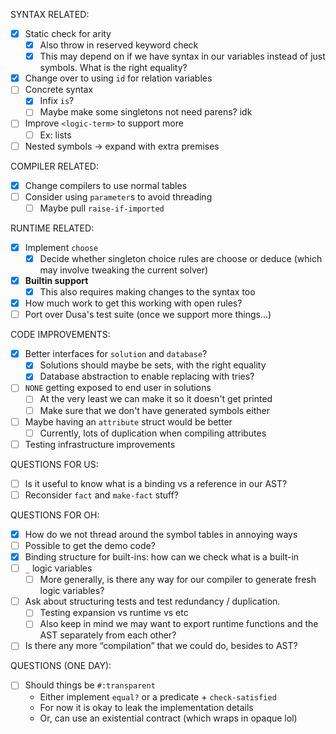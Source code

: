 SYNTAX RELATED:
- [x] Static check for arity
  - [x] Also throw in reserved keyword check
  - [x] This may depend on if we have syntax in our variables
        instead of just symbols. What is the right equality?
- [x] Change over to using `id` for relation variables
- [ ] Concrete syntax
  - [x] Infix `is`?
  - [ ] Maybe make some singletons not need parens? idk
- [ ] Improve `<logic-term>` to support more
  - [ ] Ex: lists
- [ ] Nested symbols -> expand with extra premises

COMPILER RELATED:
- [x] Change compilers to use normal tables
- [ ] Consider using `parameter`s to avoid threading
  - [ ] Maybe pull `raise-if-imported`

RUNTIME RELATED:
- [x] Implement `choose`
  - [x] Decide whether singleton choice rules are choose or deduce
        (which may involve tweaking the current solver)
- [x] **Builtin support**
  - [x] This also requires making changes to the syntax too
- [x] How much work to get this working with open rules?
- [ ] Port over Dusa's test suite (once we support more things...)

CODE IMPROVEMENTS:
- [x] Better interfaces for `solution` and `database`?
  - [x] Solutions should maybe be sets, with the right equality
  - [x] Database abstraction to enable replacing with tries?
- [ ] `NONE` getting exposed to end user in solutions
  - [ ] At the very least we can make it so it doesn't get printed
  - [ ] Make sure that we don't have generated symbols either
- [ ] Maybe having an `attribute` struct would be better
  - [ ] Currently, lots of duplication when compiling attributes
- [ ] Testing infrastructure improvements

QUESTIONS FOR US:
- [ ] Is it useful to know what is a binding vs a reference in our AST?
- [ ] Reconsider `fact` and `make-fact` stuff?

QUESTIONS FOR OH:
- [x] How do we not thread around the symbol tables in annoying ways
- [ ] Possible to get the demo code?
- [x] Binding structure for built-ins: how can we check what is a built-in
- [ ] `_` logic variables
  - [ ] More generally, is there any way for our compiler to generate
        fresh logic variables?
- [ ] Ask about structuring tests and test redundancy / duplication.
  - [ ] Testing expansion vs runtime vs etc
  - [ ] Also keep in mind we may want to export runtime functions
        and the AST separately from each other?
- [ ] Is there any more “compilation” that we could do, besides to AST?

QUESTIONS (ONE DAY):
- [ ] Should things be `#:transparent`
  - Either implement `equal?` or a predicate + `check-satisfied`
  - For now it is okay to leak the implementation details
  - Or, can use an existential contract (which wraps in opaque lol)
